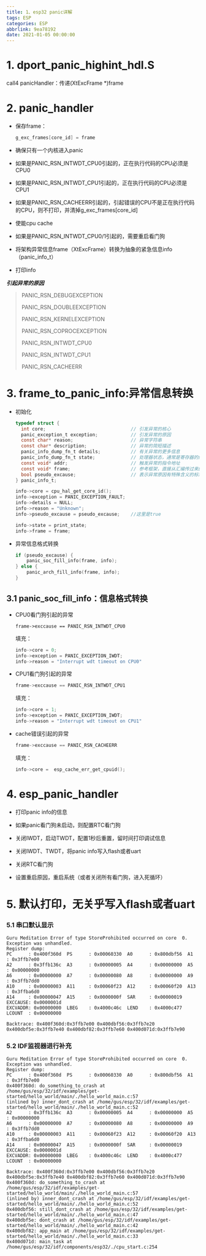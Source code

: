 ```yaml
---
title: 1、esp32 panic详解
tags: ESP
categories: ESP
abbrlink: 9ea78192
date: 2021-01-05 00:00:00
---
```


# 1. dport_panic_highint_hdl.S

call4 panicHandler：传递(XtExcFrame *)frame

# 2. panic_handler

- 保存frame：
  ```c
  g_exc_frames[core_id] = frame
  ```
  
- 确保只有一个内核进入panic

- 如果是PANIC_RSN_INTWDT_CPU0引起的，正在执行代码的CPU必须是CPU0

- 如果是PANIC_RSN_INTWDT_CPU1引起的，正在执行代码的CPU必须是CPU1

- 如果是PANIC_RSN_CACHEERR引起的，引起错误的CPU不是正在执行代码的CPU，则不打印，并清掉g_exc_frames[core_id]

- 使能cpu cache

- 如果是PANIC_RSN_INTWDT_CPU0/1引起的，需要重启看门狗

- 将架构异常信息frame（XtExcFrame）转换为抽象的紧急信息info（panic_info_t）

- 打印info

***引起异常的原因***

> PANIC_RSN_DEBUGEXCEPTION			
>
> PANIC_RSN_DOUBLEEXCEPTION		  
>
> PANIC_RSN_KERNELEXCEPTION			
>
> PANIC_RSN_COPROCEXCEPTION		  
>
> PANIC_RSN_INTWDT_CPU0					
>
> PANIC_RSN_INTWDT_CPU1					
>
> PANIC_RSN_CACHEERR						  

# 3. frame_to_panic_info:异常信息转换

- 初始化
  ```c
  typedef struct {
    int core;                               // 引发异常的核心
    panic_exception_t exception;            // 引发异常的原因
    const char* reason;                     // 异常字符串
    const char* description;                // 异常的简短描述
    panic_info_dump_fn_t details;           // 有关异常的更多信息
    panic_info_dump_fn_t state;             // 处理器状态，通常是寄存器的内容
    const void* addr;                       // 触发异常的指令地址
    const void* frame;                      // 参考框架，直接从汇编传过来的
    bool pseudo_excause;                    // 表示异常原因有特殊含义的标志
  } panic_info_t;
  
  info->core = cpu_hal_get_core_id();
  info->exception = PANIC_EXCEPTION_FAULT;
  info->details = NULL;   
  info->reason = "Unknown";
  info->pseudo_excause = pseudo_excause;    //这里是true
  
  info->state = print_state;
  info->frame = frame;
  ```
  
- 异常信息格式转换
  ```c
  if (pseudo_excause) {
      panic_soc_fill_info(frame, info);
  } else {
      panic_arch_fill_info(frame, info);
  }
  ```

## 3.1 panic_soc_fill_info：信息格式转换

- CPU0看门狗引起的异常
  
  ```
  frame->exccause == PANIC_RSN_INTWDT_CPU0
  ```
  
  填充：
  
  ```c
  info->core = 0;
  info->exception = PANIC_EXCEPTION_IWDT;
  info->reason = "Interrupt wdt timeout on CPU0"
  ```
  
- CPU1看门狗引起的异常
  
  ```c
  frame->exccause == PANIC_RSN_INTWDT_CPU1
  ```
  
  填充：
  
  ```c
  info->core = 1;
  info->exception = PANIC_EXCEPTION_IWDT;
  info->reason = "Interrupt wdt timeout on CPU1"
  ```
  
- cache错误引起的异常
  ```c
  frame->exccause == PANIC_RSN_CACHEERR
  ```
  
  填充：
  
  ```c
  info->core =  esp_cache_err_get_cpuid();
  ```

# 4. esp_panic_handler

- 打印panic info的信息
- 如果panic看门狗未启动，则配置RTC看门狗

- 关闭IWDT，启动TWDT，配置1秒后重置，留时间打印调试信息

- 关闭IWDT、TWDT，将panic info写入flash或者uart
- 关闭RTC看门狗
- 设置重启原因，重启系统（或者关闭所有看门狗，进入死循环）

# 5. 默认打印，无关乎写入flash或者uart

### 5.1 串口默认显示

```shell
Guru Meditation Error of type StoreProhibited occurred on core  0. Exception was unhandled.
Register dump:
PC      : 0x400f360d  PS      : 0x00060330  A0      : 0x800dbf56  A1      : 0x3ffb7e00
A2      : 0x3ffb136c  A3      : 0x00000005  A4      : 0x00000000  A5      : 0x00000000
A6      : 0x00000000  A7      : 0x00000080  A8      : 0x00000000  A9      : 0x3ffb7dd0
A10     : 0x00000003  A11     : 0x00060f23  A12     : 0x00060f20  A13     : 0x3ffba6d0
A14     : 0x00000047  A15     : 0x0000000f  SAR     : 0x00000019  EXCCAUSE: 0x0000001d
EXCVADDR: 0x00000000  LBEG    : 0x4000c46c  LEND    : 0x4000c477  LCOUNT  : 0x00000000

Backtrace: 0x400f360d:0x3ffb7e00 0x400dbf56:0x3ffb7e20 0x400dbf5e:0x3ffb7e40 0x400dbf82:0x3ffb7e60 0x400d071d:0x3ffb7e90
```

### 5.2 IDF监视器进行补充

```shell
Guru Meditation Error of type StoreProhibited occurred on core  0. Exception was unhandled.
Register dump:
PC      : 0x400f360d  PS      : 0x00060330  A0      : 0x800dbf56  A1      : 0x3ffb7e00
0x400f360d: do_something_to_crash at /home/gus/esp/32/idf/examples/get-started/hello_world/main/./hello_world_main.c:57
(inlined by) inner_dont_crash at /home/gus/esp/32/idf/examples/get-started/hello_world/main/./hello_world_main.c:52
A2      : 0x3ffb136c  A3      : 0x00000005  A4      : 0x00000000  A5      : 0x00000000
A6      : 0x00000000  A7      : 0x00000080  A8      : 0x00000000  A9      : 0x3ffb7dd0
A10     : 0x00000003  A11     : 0x00060f23  A12     : 0x00060f20  A13     : 0x3ffba6d0
A14     : 0x00000047  A15     : 0x0000000f  SAR     : 0x00000019  EXCCAUSE: 0x0000001d
EXCVADDR: 0x00000000  LBEG    : 0x4000c46c  LEND    : 0x4000c477  LCOUNT  : 0x00000000

Backtrace: 0x400f360d:0x3ffb7e00 0x400dbf56:0x3ffb7e20 0x400dbf5e:0x3ffb7e40 0x400dbf82:0x3ffb7e60 0x400d071d:0x3ffb7e90
0x400f360d: do_something_to_crash at /home/gus/esp/32/idf/examples/get-started/hello_world/main/./hello_world_main.c:57
(inlined by) inner_dont_crash at /home/gus/esp/32/idf/examples/get-started/hello_world/main/./hello_world_main.c:52
0x400dbf56: still_dont_crash at /home/gus/esp/32/idf/examples/get-started/hello_world/main/./hello_world_main.c:47
0x400dbf5e: dont_crash at /home/gus/esp/32/idf/examples/get-started/hello_world/main/./hello_world_main.c:42
0x400dbf82: app_main at /home/gus/esp/32/idf/examples/get-started/hello_world/main/./hello_world_main.c:33
0x400d071d: main_task at /home/gus/esp/32/idf/components/esp32/./cpu_start.c:254
```

